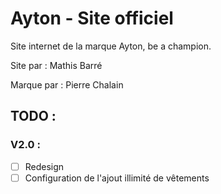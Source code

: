 # Ayton - Site officiel

Site internet de la marque Ayton, be a champion. 

Site par : Mathis Barré

Marque par : Pierre Chalain

## TODO :

### V2.0 :

- [ ] Redesign
- [ ] Configuration de l'ajout illimité de vêtements
